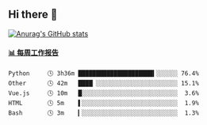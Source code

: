 ## Hi there 👋

[![Anurag's GitHub stats](https://github-readme-stats.vercel.app/api?username=OriLight152)](https://github.com/anuraghazra/github-readme-stats)

<!--
**OriLight152/OriLight152** is a ✨ _special_ ✨ repository because its `README.md` (this file) appears on your GitHub profile.

Here are some ideas to get you started:

- 🔭 I’m currently working on ...
- 🌱 I’m currently learning ...
- 👯 I’m looking to collaborate on ...
- 🤔 I’m looking for help with ...
- 💬 Ask me about ...
- 📫 How to reach me: ...
- 😄 Pronouns: ...
- ⚡ Fun fact: ...
-->

<!-- waka-box start -->
#### <a href="https://gist.github.com/92c8d5b388768c10efcba86e82b7c4fb" target="_blank">📊 每周工作报告</a>
```text
Python     🕓 3h36m █████████████████████▍░░░░░░ 76.4%
Other      🕓 42m   ████▏░░░░░░░░░░░░░░░░░░░░░░░ 15.1%
Vue.js     🕓 10m   █░░░░░░░░░░░░░░░░░░░░░░░░░░░  3.6%
HTML       🕓 5m    ▌░░░░░░░░░░░░░░░░░░░░░░░░░░░  1.9%
Bash       🕓 3m    ▎░░░░░░░░░░░░░░░░░░░░░░░░░░░  1.3%
```
<!-- Powered by https://github.com/journey-ad/waka-box-go . -->
<!-- waka-box end -->
